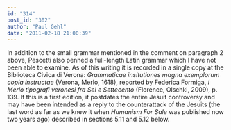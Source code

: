 ```yaml
---
id: "314"
post_id: "302"
author: "Paul Gehl"
date: "2011-02-18 21:00:39"
---
```

In addition to the small grammar mentioned in the comment on paragraph 2 above, Pescetti also penned a full-length Latin grammar which I have not been able to examine. As of this writing it is recorded in a single copy at the Biblioteca Civica di Verona: <em>Grammaticae insitutiones magna exemplorum copia instructae </em>(Verona, Merlo, 1618), reported by Federica Formiga, <em>I Merlo tipografi veronesi fra Sei e Settecento</em> (Florence, Olschki, 2009), p. 139. If this is a first edition, it postdates the entire Jesuit controversy and may have been intended as a reply to the counterattack of the Jesuits (the last word as far as we knew it when <em>Humanism For Sale</em> was published now two years ago) described in sections 5.11 and 5.12 below.
